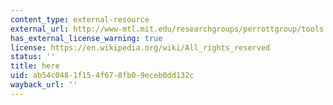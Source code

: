 ```yaml
---
content_type: external-resource
external_url: http://www-mtl.mit.edu/researchgroups/perrottgroup/tools.html
has_external_license_warning: true
license: https://en.wikipedia.org/wiki/All_rights_reserved
status: ''
title: here
uid: ab54c048-1f15-4f67-8fb0-9eceb0dd132c
wayback_url: ''
---
```

